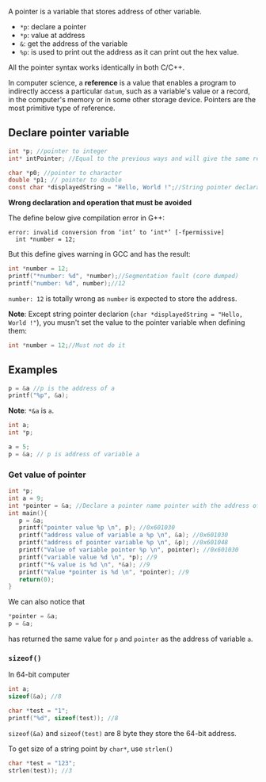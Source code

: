 A pointer is a variable that stores address of other variable.

* ``*p``: declare a pointer
* ``*p``: value at address
* ``&``: get the address of the variable
* ``%p``: is used to print out the address as it can print out the hex value.

All the pointer syntax works identically in both C/C++.

In computer science, a **reference** is a value that enables a program to indirectly access a particular ``datum``, such as a variable's value or a record, in the computer's memory or in some other storage device. Pointers are the most primitive type of reference.

## Declare pointer variable

```c
int *p; //pointer to integer
int* intPointer; //Equal to the previous ways and will give the same result

char *p0; //pointer to character
double *p1; // pointer to double
const char *displayedString = "Hello, World !";//String pointer declaration
```

**Wrong declaration and operation that must be avoided**

The define below give compilation error in G++:

```
error: invalid conversion from ‘int’ to ‘int*’ [-fpermissive]
  int *number = 12;
```

But this define gives warning in GCC and has the result:

```c
int *number = 12;
printf("*number: %d", *number);//Segmentation fault (core dumped)
printf("number: %d", number);//12
```

``number: 12`` is totally wrong as ``number`` is expected to store the address.

**Note**: Except string pointer declarion (``char *displayedString = "Hello, World !"``), you musn't set the value to the pointer variable when defining them:

```c
int *number = 12;//Must not do it
```

## Examples

```c
p = &a //p is the address of a
printf("%p", &a);
```

**Note**: ``*&a`` is ``a``.

```c
int a;
int *p;

a = 5;
p = &a; // p is address of variable a
```

### Get value of pointer

```c
int *p;
int a = 9;
int *pointer = &a; //Declare a pointer name pointer with the address of variable a
int main(){
   p = &a;
   printf("pointer value %p \n", p); //0x601030
   printf("address value of variable a %p \n", &a); //0x601030
   printf("address of pointer variable %p \n", &p); //0x601048
   printf("Value of variable pointer %p \n", pointer); //0x601030
   printf("variable value %d \n", *p); //9
   printf("*& value is %d \n", *&a); //9
   printf("Value *pointer is %d \n", *pointer); //9
   return(0);
}
```

We can also notice that

```c
*pointer = &a;
p = &a;
```

has returned the same value for ``p`` and ``pointer`` as the address of variable ``a``.

### ``sizeof()``

In 64-bit computer

```c
int a;
sizeof(&a); //8
```

```c
char *test = "1";
printf("%d", sizeof(test)); //8
```

``sizeof(&a)`` and ``sizeof(test)`` are 8 byte they store the 64-bit address.

To get size of a string point by ``char*``, use ``strlen()``

```c
char *test = "123";
strlen(test)); //3
```